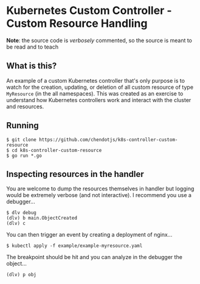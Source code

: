 # Kubernetes Custom Controller - Custom Resource Handling

**Note**: the source code is _verbosely_ commented, so the source is meant to be read and to teach

## What is this?

An example of a custom Kubernetes controller that's only purpose is to watch for the creation, updating, or deletion of all custom resource of type `MyResource` (in the all namespaces). This was created as an exercise to understand how Kubernetes controllers work and interact with the cluster and resources.

## Running

```
$ git clone https://github.com/chendotjs/k8s-controller-custom-resource
$ cd k8s-controller-custom-resource
$ go run *.go
```

## Inspecting resources in the handler

You are welcome to dump the resources themselves in handler but logging would be extremely verbose (and not interactive). I recommend you use a debugger...

```
$ dlv debug
(dlv) b main.ObjectCreated
(dlv) c
```

You can then trigger an event by creating a deployment of nginx...

```
$ kubectl apply -f example/example-myresource.yaml
```

The breakpoint should be hit and you can analyze in the debugger the object...

```
(dlv) p obj
```
